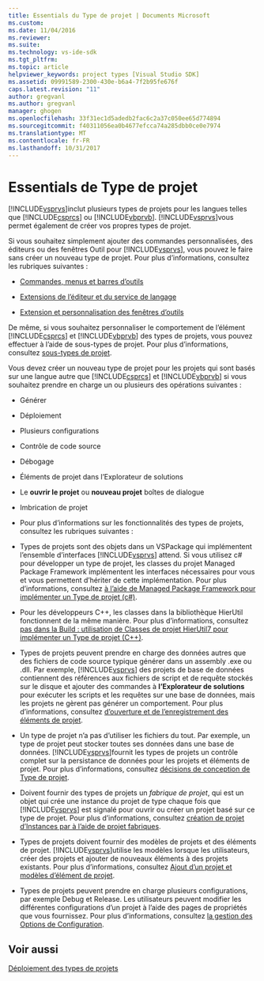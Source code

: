 ```yaml
---
title: Essentials du Type de projet | Documents Microsoft
ms.custom: 
ms.date: 11/04/2016
ms.reviewer: 
ms.suite: 
ms.technology: vs-ide-sdk
ms.tgt_pltfrm: 
ms.topic: article
helpviewer_keywords: project types [Visual Studio SDK]
ms.assetid: 09991589-2300-430e-b6a4-7f2b95fe676f
caps.latest.revision: "11"
author: gregvanl
ms.author: gregvanl
manager: ghogen
ms.openlocfilehash: 33f31ec1d5adedb2fac6c2a37c050ee65d774894
ms.sourcegitcommit: f40311056ea0b4677efcca74a285dbb0ce0e7974
ms.translationtype: MT
ms.contentlocale: fr-FR
ms.lasthandoff: 10/31/2017
---
```

# <a name="project-type-essentials"></a>Essentials de Type de projet
[!INCLUDE[vsprvs](../../code-quality/includes/vsprvs_md.md)]inclut plusieurs types de projets pour les langues telles que [!INCLUDE[csprcs](../../data-tools/includes/csprcs_md.md)] ou [!INCLUDE[vbprvb](../../code-quality/includes/vbprvb_md.md)]. [!INCLUDE[vsprvs](../../code-quality/includes/vsprvs_md.md)]vous permet également de créer vos propres types de projet.  
  
 Si vous souhaitez simplement ajouter des commandes personnalisées, des éditeurs ou des fenêtres Outil pour [!INCLUDE[vsprvs](../../code-quality/includes/vsprvs_md.md)], vous pouvez le faire sans créer un nouveau type de projet. Pour plus d’informations, consultez les rubriques suivantes :  
  
-   [Commandes, menus et barres d’outils](../../extensibility/internals/commands-menus-and-toolbars.md)  
  
-   [Extensions de l’éditeur et du service de langage](../../extensibility/editor-and-language-service-extensions.md)  
  
-   [Extension et personnalisation des fenêtres d’outils](../../extensibility/extending-and-customizing-tool-windows.md)  
  
 De même, si vous souhaitez personnaliser le comportement de l’élément [!INCLUDE[csprcs](../../data-tools/includes/csprcs_md.md)] et [!INCLUDE[vbprvb](../../code-quality/includes/vbprvb_md.md)] des types de projets, vous pouvez effectuer à l’aide de sous-types de projet. Pour plus d’informations, consultez [sous-types de projet](../../extensibility/internals/project-subtypes.md).  
  
 Vous devez créer un nouveau type de projet pour les projets qui sont basés sur une langue autre que [!INCLUDE[csprcs](../../data-tools/includes/csprcs_md.md)] et [!INCLUDE[vbprvb](../../code-quality/includes/vbprvb_md.md)] si vous souhaitez prendre en charge un ou plusieurs des opérations suivantes :  
  
-   Générer  
  
-   Déploiement  
  
-   Plusieurs configurations  
  
-   Contrôle de code source  
  
-   Débogage  
  
-   Éléments de projet dans l’Explorateur de solutions  
  
-   Le **ouvrir le projet** ou **nouveau projet** boîtes de dialogue  
  
-   Imbrication de projet  
  
-   Pour plus d’informations sur les fonctionnalités des types de projets, consultez les rubriques suivantes :  
  
-   Types de projets sont des objets dans un VSPackage qui implémentent l’ensemble d’interfaces [!INCLUDE[vsprvs](../../code-quality/includes/vsprvs_md.md)] attend. Si vous utilisez c# pour développer un type de projet, les classes du projet Managed Package Framework implémentent les interfaces nécessaires pour vous et vous permettent d’hériter de cette implémentation. Pour plus d’informations, consultez [à l’aide de Managed Package Framework pour implémenter un Type de projet (c#)](../../extensibility/internals/using-the-managed-package-framework-to-implement-a-project-type-csharp.md).  
  
-   Pour les développeurs C++, les classes dans la bibliothèque HierUtil fonctionnent de la même manière. Pour plus d’informations, consultez [pas dans la Build : utilisation de Classes de projet HierUtil7 pour implémenter un Type de projet (C++)](http://msdn.microsoft.com/en-us/a5c16a09-94a2-46ef-87b5-35b815e2f346).  
  
-   Types de projets peuvent prendre en charge des données autres que des fichiers de code source typique générer dans un assembly .exe ou .dll. Par exemple, [!INCLUDE[vsprvs](../../code-quality/includes/vsprvs_md.md)] des projets de base de données contiennent des références aux fichiers de script et de requête stockés sur le disque et ajouter des commandes à **l’Explorateur de solutions** pour exécuter les scripts et les requêtes sur une base de données, mais les projets ne gèrent pas générer un comportement. Pour plus d’informations, consultez [d’ouverture et de l’enregistrement des éléments de projet](../../extensibility/internals/opening-and-saving-project-items.md).  
  
-   Un type de projet n’a pas d’utiliser les fichiers du tout. Par exemple, un type de projet peut stocker toutes ses données dans une base de données. [!INCLUDE[vsprvs](../../code-quality/includes/vsprvs_md.md)]fournit les types de projets un contrôle complet sur la persistance de données pour les projets et éléments de projet. Pour plus d’informations, consultez [décisions de conception de Type de projet](../../extensibility/internals/project-type-design-decisions.md).  
  
-   Doivent fournir des types de projets un *fabrique de projet*, qui est un objet qui crée une instance du projet de type chaque fois que [!INCLUDE[vsprvs](../../code-quality/includes/vsprvs_md.md)] est signalé pour ouvrir ou créer un projet basé sur ce type de projet. Pour plus d’informations, consultez [création de projet d’Instances par à l’aide de projet fabriques](../../extensibility/internals/creating-project-instances-by-using-project-factories.md).  
  
-   Types de projets doivent fournir des modèles de projets et des éléments de projet. [!INCLUDE[vsprvs](../../code-quality/includes/vsprvs_md.md)]utilise les modèles lorsque les utilisateurs, créer des projets et ajouter de nouveaux éléments à des projets existants. Pour plus d’informations, consultez [Ajout d’un projet et modèles d’élément de projet](../../extensibility/internals/adding-project-and-project-item-templates.md).  
  
-   Types de projets peuvent prendre en charge plusieurs configurations, par exemple Debug et Release. Les utilisateurs peuvent modifier les différentes configurations d’un projet à l’aide des pages de propriétés que vous fournissez. Pour plus d’informations, consultez [la gestion des Options de Configuration](../../extensibility/internals/managing-configuration-options.md).  
  
## <a name="see-also"></a>Voir aussi  
 [Déploiement des types de projets](../../extensibility/internals/deploying-project-types.md)